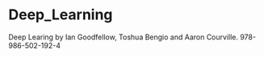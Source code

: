 # Deep_Learning
Deep Learing by Ian Goodfellow, Toshua Bengio and Aaron Courville. 978-986-502-192-4